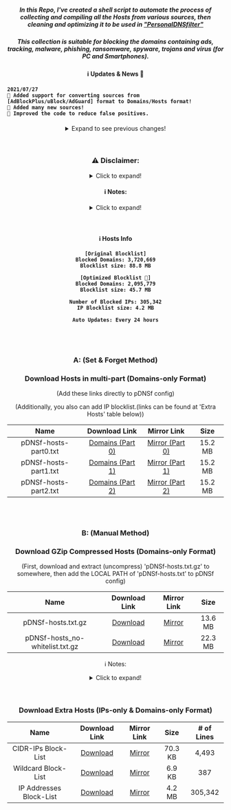 <div align="center">

##### In this Repo, I've created a shell script to automate the process of collecting and compiling all the Hosts from various sources, then cleaning and optimizing it to be used in ["PersonalDNSfilter"](https://www.zenz-solutions.de/personaldnsfilter/)
##### This collection is suitable for blocking the domains containing ads, tracking, malware, phishing, ransomware, spyware, trojans and virus (for PC and Smartphones).

#### ℹ️ Updates & News 📢
<h4 align="left">
 
    2021/07/27
    📌 Added support for converting sources from [AdBlockPlus/uBlock/AdGuard] format to Domains/Hosts format!
    📌 Added many new sources!
    📌 Improved the code to reduce false positives.

</h4>
 
<details>
  <summary>Expand to see previous changes!</summary>
  
  <h4 align="left">
 
    2021/07/18
    📌 Improved checking TLDs of domains + fixes
    📌 Implemented "idna to dns (utf8)" converting function for domains and TLDs.
    📌 Optimized the code speed.
    📌 Added support for checking more TLDs (IANA / Blockchain-registered / OpenNIC / FurNIC / Emercoin / New Nations / Onion).
    
    2021/07/10
    📌 Implemented personal Allow-List for falsely blocked domains.
    
    2021/07/03
    📌 Implemented parallel downloading of sources.(disabled by default due to github limitations)
    📌 Separated the sources list from code.
    
    2021/03/18
    📌 Improved removing redundant subdomains! (thanks @badmojr for reporting 😉)
    
    2021/03/15
    📌 Implemented removing redundant subdomains!
    📌 Greatly reduced blocklist size without affecting the quality!(same blocking power)
    📌 The original blocklist (without whitelisting / subdomains removing) is also available in Section "B: (Manual Method)"
    
    2021/03/13
    📌 Implemented Whitelisting: For now I apply mkb2091's whitelist source!
    📌 Also, the original Hosts is preserved, too (without applying whitelists)↩️
       You can find it in Section "B: (Manual Method)"
    📌 To get statistics about the (input) sources used in this Repo, check 'stats' file.
    📌 The previous Hosts releases and backups of the input sources (in compressed format)↩️
       can be found in 'Releases' page, under tha tag 'v1.0.0-backup'.
    
  </h4>

</details>

<br>
</br>

### ⚠️ Disclaimer:

<details>
  <summary>Click to expand!</summary>
  
  The Hosts sources that are used in this Repository, have their own Licenses. The links of the HOSTS sources that are used in this repo (which includes their own licenses) can be found here: ["sources.conf"](https://github.com/j-moriarti/pDNSf-Hosts-collection/blob/master/sources.conf). The compiled hosts in this Repo are meant for my personal usage only. I have no responsibility about others misusing of these files.
  ###### ⚠️YOU HAVE BEEN WARNED⚠️ :wink:
</details>

#### ℹ️ Notes:

<details>
  <summary>Click to expand!</summary>
  
  This hosts file is specially optimized for ["PersonalDNSfilter"](https://www.zenz-solutions.de/personaldnsfilter/) app. This [Open-Source](https://github.com/IngoZenz/personaldnsfilter) app can handle Huge number of Domains without affecting on battery or ram usage! So there would be no problems adding these hosts to it!
  ###### !!! THIS HOSTS FILE IS EXTREMELY LARGE, and only pDNSf can easily handle it !!!
  ###### !!! Although applied whitelists to remove falsely blocked domains, but There may be a possibility of FALSE-POSITIVE or UNWANTED BLOCKING !!!
  ###### !!! Be prepared for manual whitelisting in pDNSf !!!
  ###### !!!YOU HAVE BEEN WARNED AGAIN!!!
  
</details>

<br>
</br>

#### ℹ️ Hosts Info
<h4>
 
    [Original Blocklist]
    Blocked Domains: 3,720,669
    Blocklist size: 88.8 MB
    
    [Optimized Blocklist 🚀]
    Blocked Domains: 2,095,779
    Blocklist size: 45.7 MB
    
    Number of Blocked IPs: 305,342
    IP Blocklist size: 4.2 MB
    
    Auto Updates: Every 24 hours
    
</h4>

<br>
</br>


### A: (Set & Forget Method)
### Download Hosts in multi-part (Domains-only Format)

(Add these links directly to pDNSf config)

(Additionally, you also can add IP blocklist.(links can be found at 'Extra Hosts' table below))

| Name | Download Link | Mirror Link | Size |
|:----:|:-------:|:-------:|:-------:|
| pDNSf-hosts-part0.txt | [Domains (Part 0)](https://github.com/j-moriarti/pDNSf-Hosts-collection/releases/download/v1.0.0/pDNSf-hosts-part0.txt) | [Mirror (Part 0)](https://www.dl.dropboxusercontent.com/s/9jpe80edva776ei/pDNSf-hosts-part0.txt?dl=1) | 15.2 MB |
| pDNSf-hosts-part1.txt | [Domains (Part 1)](https://github.com/j-moriarti/pDNSf-Hosts-collection/releases/download/v1.0.0/pDNSf-hosts-part1.txt) | [Mirror (Part 1)](https://www.dl.dropboxusercontent.com/s/d1x9nrjn8wmdgkn/pDNSf-hosts-part1.txt?dl=1) | 15.2 MB |
| pDNSf-hosts-part2.txt | [Domains (Part 2)](https://github.com/j-moriarti/pDNSf-Hosts-collection/releases/download/v1.0.0/pDNSf-hosts-part2.txt) | [Mirror (Part 2)](https://www.dl.dropboxusercontent.com/s/500rbwazmyotd5c/pDNSf-hosts-part2.txt?dl=1) | 15.2 MB |

<br>
</br>

### B: (Manual Method)
### Download GZip Compressed Hosts (Domains-only Format)
(First, download and extract (uncompress) 'pDNSf-hosts.txt.gz' to somewhere, then add the LOCAL PATH of 'pDNSf-hosts.txt' to pDNSf config)

| Name | Download Link | Mirror Link | Size |
|:----:|:-------:|:-------:|:-------:|
| pDNSf-hosts.txt.gz | [Download](https://github.com/j-moriarti/pDNSf-Hosts-collection/releases/download/v1.0.0/pDNSf-hosts.txt.gz) | [Mirror](https://www.dl.dropboxusercontent.com/s/0qkl500uldf0ryo/pDNSf-hosts.txt.gz) | 13.6 MB |
| pDNSf-hosts_no-whitelist.txt.gz | [Download](https://github.com/j-moriarti/pDNSf-Hosts-collection/releases/download/v1.0.0/pDNSf-hosts_no-whitelist.txt.gz) | [Mirror](https://www.dl.dropboxusercontent.com/s/b1dzuemxspu7j73/pDNSf-hosts_no-whitelist.txt.gz?dl=1) | 22.3 MB |

ℹ️ Notes:

<details>
  <summary>Click to expand!</summary>
  
  <h4 align="left">
    
    📌 Example of a LOCAL PATH format in pDNSf:
    PC version: file:///D:/Downloads folder/pDNSf-hosts.txt
    Mobile version: file:///sdcard/Downloads/pDNSf-hosts.txt
    
    📌 Use "pDNSf-hosts_no-whitelist.txt.gz" if you want to use the Hosts without applying "whitelists" or "redundant subdomains removing".
    
  </h4>
 
</details>

<br>
</br>

### Download Extra Hosts (IPs-only & Domains-only Format)

| Name | Download Link | Mirror Link | Size | # of Lines |
|:---------:|:-------:|:--------:|:-------:|:-------:|
| CIDR-IPs Block-List | [Download](https://github.com/j-moriarti/pDNSf-Hosts-collection/releases/download/v1.0.0/CIDR-IPs.txt) | [Mirror](https://www.dl.dropboxusercontent.com/s/ef6ya9o2wf0rqy0/CIDR-IPs.txt?dl=1) | 70.3 KB | 4,493 |
| Wildcard Block-List | [Download](https://github.com/j-moriarti/pDNSf-Hosts-collection/releases/download/v1.0.0/Wildcards.txt) | [Mirror](https://www.dl.dropboxusercontent.com/s/v1hdmolkekzevhl/Wildcards.txt) | 6.9 KB | 387 |
| IP Addresses Block-List | [Download](https://github.com/j-moriarti/pDNSf-Hosts-collection/releases/download/v1.0.0/just-IPs.txt) | [Mirror](https://www.dl.dropboxusercontent.com/s/r7685b8ahxhro2d/just-IPs.txt?dl=1) | 4.2 MB | 305,342 |

</div>
